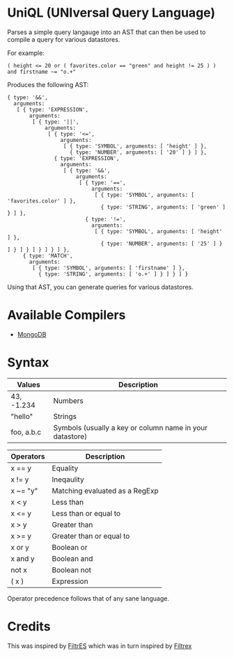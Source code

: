 UniQL (UNIversal Query Language)
=======

Parses a simple query langauge into an AST that can then be used to compile a query for various datastores.

For example:

````
( height <= 20 or ( favorites.color == "green" and height != 25 ) ) and firstname ~= "o.+"
````

Produces the following AST:

```
{ type: '&&',
  arguments: 
   [ { type: 'EXPRESSION',
       arguments: 
        [ { type: '||',
            arguments: 
             [ { type: '<=',
                 arguments: 
                  [ { type: 'SYMBOL', arguments: [ 'height' ] },
                    { type: 'NUMBER', arguments: [ '20' ] } ] },
               { type: 'EXPRESSION',
                 arguments: 
                  [ { type: '&&',
                      arguments: 
                       [ { type: '==',
                           arguments: 
                            [ { type: 'SYMBOL', arguments: [ 'favorites.color' ] },
                              { type: 'STRING', arguments: [ 'green' ] } ] },
                         { type: '!=',
                           arguments: 
                            [ { type: 'SYMBOL', arguments: [ 'height' ] },
                              { type: 'NUMBER', arguments: [ '25' ] } ] } ] } ] } ] } ] },
     { type: 'MATCH',
       arguments: 
        [ { type: 'SYMBOL', arguments: [ 'firstname' ] },
          { type: 'STRING', arguments: [ 'o.+' ] } ] } ] }
```

Using that AST, you can generate queries for various datastores.

# Available Compilers

- [MongoDB](https://github.com/honeinc/uniql-mongodb)

# Syntax

| Values     | Description                                                               |
| ---------- | ------------------------------------------------------------------------- |
| 43, -1.234 | Numbers                                                                   |
| "hello"    | Strings                                                                   |
| foo, a.b.c | Symbols (usually a key or column name in your datastore)                  |

| Operators   | Description                                                              |
| ----------- | ------------------------------------------------------------------------ |
| x == y      | Equality                                                                 |
| x != y      | Ineqaulity                                                               |
| x ~= "y"    | Matching evaluated as a RegExp                                           |
| x < y       | Less than                                                                |
| x <= y      | Less than or equal to                                                    |
| x > y       | Greater than                                                             |
| x >= y      | Greater than or equal to                                                 |
| x or y      | Boolean or                                                               |
| x and y     | Boolean and                                                              |
| not x       | Boolean not                                                              |
| ( x )       | Expression                                                               |

Operator precedence follows that of any sane language.

# Credits

This was inspired by [FiltrES](https://github.com/abeisgreat/filtres) which was in turn inspired by [Filtrex](https://github.com/joewalnes/filtrex)

